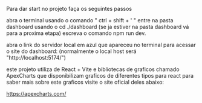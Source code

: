 Para dar start no projeto faça os seguintes passos

abra o terminal usando o comando "    ctrl + shift + '   " 
entre na pasta dashboard usando o cd ./dashboard  (se ja estiver na pasta dashboard vá para a proxima etapa)
escreva o comando npm run dev.

abra o link do servidor local em azul que apareceu no terminal para acessar o site do dashboard:
(normalmente o local host será   "http://localhost:5174/")



este projeto utiliza de React + Vite e bibliotecas de graficos chamado ApexCharts que disponibilizam graficos de diferentes tipos para react
para saber mais sobre este graficos visite o site oficial deles abaixo:

https://apexcharts.com/


